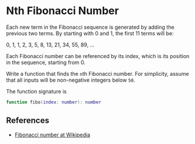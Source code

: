 # Nth Fibonacci Number

Each new term in the Fibonacci sequence is generated by adding the previous
two terms. By starting with 0 and 1, the first 11 terms will be:

0, 1, 1, 2, 3, 5, 8, 13, 21, 34, 55, 89, ...

Each Fibonacci number can be referenced by its index, which is its position
in the sequence, starting from 0.

Write a function that finds the `n`th Fibonacci number. For simplicity,
assume that all inputs will be non-negative integers below `50`.

The function signature is

```lua
function fibo(index: number): number
```

## References

- [Fibonacci number at Wikipedia][0]

[0]: https://en.wikipedia.org/wiki/Fibonacci_number
